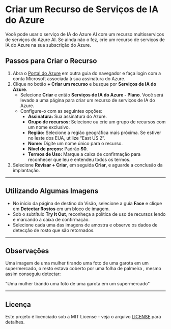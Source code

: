 # Criar um Recurso de Serviços de IA do Azure

Você pode usar o serviço de IA do Azure AI com um recurso multisserviços de serviços do Azure AI. Se ainda não o fez, crie um recurso de serviços de IA do Azure na sua subscrição do Azure.

## Passos para Criar o Recurso

1. Abra o [Portal do Azure](https://portal.azure.com) em outra guia do navegador e faça login com a conta Microsoft associada à sua assinatura do Azure.
2. Clique no botão **+ Criar um recurso** e busque por **Serviços de IA do Azure**.
    - Selecione **Criar** e então **Serviços de IA do Azure - Plano**. Você será levado a uma página para criar um recurso de serviços de IA do Azure.
    - Configure-o com as seguintes opções:  
      - **Assinatura:** Sua assinatura do Azure.  
      - **Grupo de recursos:** Selecione ou crie um grupo de recursos com um nome exclusivo.  
      - **Região:** Selecione a região geográfica mais próxima. Se estiver no leste dos EUA, utilize “East US 2”.  
      - **Nome:** Digite um nome único para o recurso.  
      - **Nível de preços:** Padrão **S0**.  
      - **Termos de Uso:** Marque a caixa de confirmação para reconhecer que leu e entendeu todos os termos.
3. Selecione **Revisar + Criar**, em seguida **Criar**, e aguarde a conclusão da implantação.

---

## Utilizando Algumas Imagens

- No início da página de destino da Visão, selecione a guia **Face** e clique em **Detectar Rostos** em um bloco de imagem.
- Sob o subtítulo **Try It Out**, reconheça a política de uso de recursos lendo e marcando a caixa de confirmação.
- Selecione cada uma das imagens de amostra e observe os dados de detecção de rosto que são retornados.

---

## Observações

Uma imagem de uma mulher tirando uma foto de uma garota em um supermercado, o resto estava coberto por uma folha de palmeira , mesmo assim conseguiu detectar:

"Uma mulher tirando uma foto de uma garota em um supermercado"

---

## Licença
Este projeto é licenciado sob a MIT License - veja o arquivo [LICENSE](LICENSE) para detalhes.
